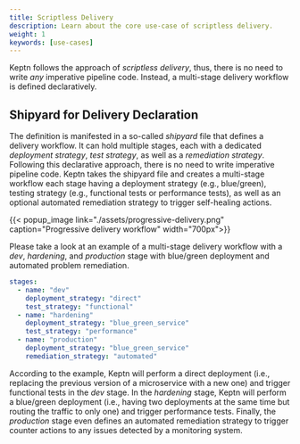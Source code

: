 ```yaml
---
title: Scriptless Delivery
description: Learn about the core use-case of scriptless delivery.
weight: 1
keywords: [use-cases]
---
```


Keptn follows the approach of *scriptless delivery*, thus, there is no need to write *any* imperative pipeline code. Instead, a multi-stage delivery workflow is defined declaratively. 

## Shipyard for Delivery Declaration

The definition is manifested in a so-called *shipyard* file that defines a delivery workflow. It can hold multiple stages, each with a dedicated *deployment strategy*, *test strategy*, as well as a *remediation strategy*. Following this declarative approach, there is no need to write imperative pipeline code. Keptn takes the shipyard file and creates a multi-stage workflow each stage having a deployment strategy (e.g., blue/green), testing strategy (e.g., functional tests or performance tests), as well as an optional automated remediation strategy to trigger self-healing actions.

  {{< popup_image
  link="./assets/progressive-delivery.png"
  caption="Progressive delivery workflow"
  width="700px">}}

Please take a look at an example of a multi-stage delivery workflow with a *dev*, *hardening*, and *production* stage with blue/green deployment and automated problem remediation.

```yaml
stages:
  - name: "dev"
    deployment_strategy: "direct"
    test_strategy: "functional"
  - name: "hardening"
    deployment_strategy: "blue_green_service"
    test_strategy: "performance"
  - name: "production"
    deployment_strategy: "blue_green_service"
    remediation_strategy: "automated"
```

According to the example, Keptn will perform a direct deployment (i.e., replacing the previous version of a microservice with a new one) and trigger functional tests in the *dev* stage. In the *hardening* stage, Keptn will perform a blue/green deployment (i.e., having two deployments at the same time but routing the traffic to only one) and trigger performance tests. Finally, the *production* stage even defines an automated remediation strategy to trigger counter actions to any issues detected by a monitoring system.